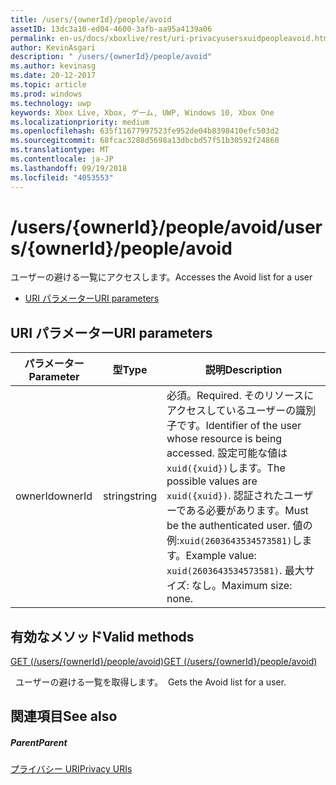 ```yaml
---
title: /users/{ownerId}/people/avoid
assetID: 13dc3a10-ed04-4600-3afb-aa95a4139a06
permalink: en-us/docs/xboxlive/rest/uri-privacyusersxuidpeopleavoid.html
author: KevinAsgari
description: " /users/{ownerId}/people/avoid"
ms.author: kevinasg
ms.date: 20-12-2017
ms.topic: article
ms.prod: windows
ms.technology: uwp
keywords: Xbox Live, Xbox, ゲーム, UWP, Windows 10, Xbox One
ms.localizationpriority: medium
ms.openlocfilehash: 635f11677997523fe952de04b8398410efc503d2
ms.sourcegitcommit: 68fcac3288d5698a13dbcbd57f51b30592f24860
ms.translationtype: MT
ms.contentlocale: ja-JP
ms.lasthandoff: 09/19/2018
ms.locfileid: "4053553"
---
```

# <a name="usersowneridpeopleavoid"></a><span data-ttu-id="265fc-104">/users/{ownerId}/people/avoid</span><span class="sxs-lookup"><span data-stu-id="265fc-104">/users/{ownerId}/people/avoid</span></span>
<span data-ttu-id="265fc-105">ユーザーの避ける一覧にアクセスします。</span><span class="sxs-lookup"><span data-stu-id="265fc-105">Accesses the Avoid list for a user</span></span>

  * [<span data-ttu-id="265fc-106">URI パラメーター</span><span class="sxs-lookup"><span data-stu-id="265fc-106">URI parameters</span></span>](#ID4EQ)

<a id="ID4EQ"></a>


## <a name="uri-parameters"></a><span data-ttu-id="265fc-107">URI パラメーター</span><span class="sxs-lookup"><span data-stu-id="265fc-107">URI parameters</span></span>

| <span data-ttu-id="265fc-108">パラメーター</span><span class="sxs-lookup"><span data-stu-id="265fc-108">Parameter</span></span>| <span data-ttu-id="265fc-109">型</span><span class="sxs-lookup"><span data-stu-id="265fc-109">Type</span></span>| <span data-ttu-id="265fc-110">説明</span><span class="sxs-lookup"><span data-stu-id="265fc-110">Description</span></span>|
| --- | --- | --- |
| <span data-ttu-id="265fc-111">ownerId</span><span class="sxs-lookup"><span data-stu-id="265fc-111">ownerId</span></span>| <span data-ttu-id="265fc-112">string</span><span class="sxs-lookup"><span data-stu-id="265fc-112">string</span></span>| <span data-ttu-id="265fc-113">必須。</span><span class="sxs-lookup"><span data-stu-id="265fc-113">Required.</span></span> <span data-ttu-id="265fc-114">そのリソースにアクセスしているユーザーの識別子です。</span><span class="sxs-lookup"><span data-stu-id="265fc-114">Identifier of the user whose resource is being accessed.</span></span> <span data-ttu-id="265fc-115">設定可能な値は<code>xuid({xuid})</code>します。</span><span class="sxs-lookup"><span data-stu-id="265fc-115">The possible values are <code>xuid({xuid})</code>.</span></span> <span data-ttu-id="265fc-116">認証されたユーザーである必要があります。</span><span class="sxs-lookup"><span data-stu-id="265fc-116">Must be the authenticated user.</span></span> <span data-ttu-id="265fc-117">値の例:<code>xuid(2603643534573581)</code>します。</span><span class="sxs-lookup"><span data-stu-id="265fc-117">Example value: <code>xuid(2603643534573581)</code>.</span></span> <span data-ttu-id="265fc-118">最大サイズ: なし。</span><span class="sxs-lookup"><span data-stu-id="265fc-118">Maximum size: none.</span></span> |

<a id="ID4ERB"></a>


## <a name="valid-methods"></a><span data-ttu-id="265fc-119">有効なメソッド</span><span class="sxs-lookup"><span data-stu-id="265fc-119">Valid methods</span></span>

[<span data-ttu-id="265fc-120">GET (/users/{ownerId}/people/avoid)</span><span class="sxs-lookup"><span data-stu-id="265fc-120">GET (/users/{ownerId}/people/avoid)</span></span>](uri-privacyusersxuidpeopleavoidget.md)

<span data-ttu-id="265fc-121">&nbsp;&nbsp;ユーザーの避ける一覧を取得します。</span><span class="sxs-lookup"><span data-stu-id="265fc-121">&nbsp;&nbsp;Gets the Avoid list for a user.</span></span>

<a id="ID4E2B"></a>


## <a name="see-also"></a><span data-ttu-id="265fc-122">関連項目</span><span class="sxs-lookup"><span data-stu-id="265fc-122">See also</span></span>

<a id="ID4E4B"></a>


##### <a name="parent"></a><span data-ttu-id="265fc-123">Parent</span><span class="sxs-lookup"><span data-stu-id="265fc-123">Parent</span></span>

[<span data-ttu-id="265fc-124">プライバシー URI</span><span class="sxs-lookup"><span data-stu-id="265fc-124">Privacy URIs</span></span>](atoc-reference-privacyv2.md)
